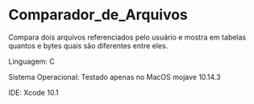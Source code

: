 # Comparador_de_Arquivos
Compara dois arquivos referenciados pelo usuário e mostra em tabelas quantos e bytes quais são diferentes entre eles.

Linguagem:
  C
  
Sistema Operacional:
  Testado apenas no MacOS mojave 10.14.3
  
IDE:
  Xcode 10.1
